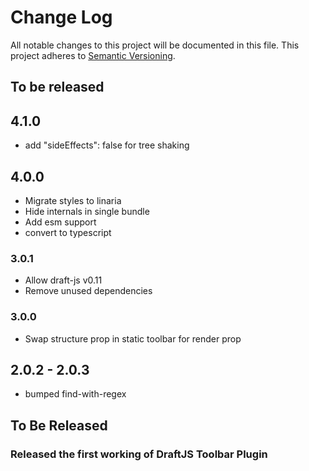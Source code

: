 # Change Log

All notable changes to this project will be documented in this file.
This project adheres to [Semantic Versioning](http://semver.org/).

## To be released

## 4.1.0

- add "sideEffects": false for tree shaking

## 4.0.0

- Migrate styles to linaria
- Hide internals in single bundle
- Add esm support
- convert to typescript

### 3.0.1

- Allow draft-js v0.11
- Remove unused dependencies

### 3.0.0

- Swap structure prop in static toolbar for render prop

## 2.0.2 - 2.0.3

- bumped find-with-regex

## To Be Released

### Released the first working of DraftJS Toolbar Plugin
